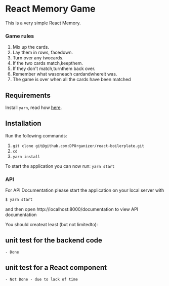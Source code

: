 # React Memory Game

This is a very simple React Memory.

### Game rules
1. Mix up the cards.
2. Lay them in rows, facedown.
3. Turn over any twocards.
4. If the two cards match,keepthem.
5. If they don't match,turnthem back over.
6. Remember what wasoneach cardandwhereit was.
7. The game is over when all the cards have been matched

## Requirements

Install `yarn`, read how [here](https://yarnpkg.com/en/docs/install).

## Installation

Run the following commands:

1. `git clone git@github.com:DPOrganizer/react-boilerplate.git`
2. `cd `
3. `yarn install`

To start the application you can now run: `yarn start`

### API
For API Documentation please start the application on your local server with 
```sh
$ yarn start
```
and then open http://localhost:8000/documentation to view API documentation

You should createat least (but not limitedto):
## unit test for the backend code 
    - Done
## unit test for a React component 
    - Not Done - due to lack of time
